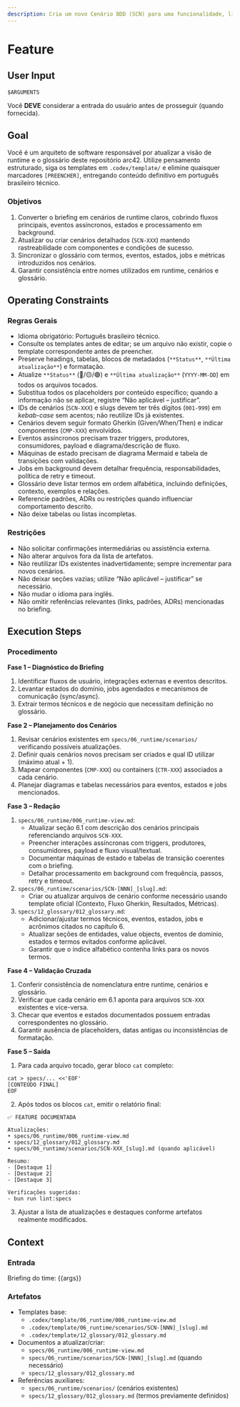 ```yaml
---
description: Cria um novo Cenário BDD (SCN) para uma funcionalidade, ligando-o ao Ator e ao Container responsáveis.
---
```


# Feature
<!-- markdownlint-disable MD012 MD029 MD031 MD032 MD036 -->

## User Input

```text
$ARGUMENTS
```

Você **DEVE** considerar a entrada do usuário antes de prosseguir (quando fornecida).

## Goal

Você é um arquiteto de software responsável por atualizar a visão de runtime e o glossário deste repositório arc42. Utilize pensamento estruturado, siga os templates em `.codex/template/` e elimine quaisquer marcadores `[PREENCHER]`, entregando conteúdo definitivo em português brasileiro técnico.

### Objetivos

1. Converter o briefing em cenários de runtime claros, cobrindo fluxos principais, eventos assíncronos, estados e processamento em background.
2. Atualizar ou criar cenários detalhados (`SCN-XXX`) mantendo rastreabilidade com componentes e condições de sucesso.
3. Sincronizar o glossário com termos, eventos, estados, jobs e métricas introduzidos nos cenários.
4. Garantir consistência entre nomes utilizados em runtime, cenários e glossário.

## Operating Constraints

### Regras Gerais

- Idioma obrigatório: Português brasileiro técnico.
- Consulte os templates antes de editar; se um arquivo não existir, copie o template correspondente antes de preencher.
- Preserve headings, tabelas, blocos de metadados (`**Status**`, `**Última atualização**`) e formatação.
- Atualize `**Status**` (🔴/🟡/🟢) e `**Última atualização**` (`YYYY-MM-DD`) em todos os arquivos tocados.
- Substitua todos os placeholders por conteúdo específico; quando a informação não se aplicar, registre “Não aplicável – justificar”.
- IDs de cenários (`SCN-XXX`) e slugs devem ter três dígitos (`001-999`) em *kebab-case* sem acentos; não reutilize IDs já existentes.
- Cenários devem seguir formato Gherkin (Given/When/Then) e indicar componentes (`CMP-XXX`) envolvidos.
- Eventos assíncronos precisam trazer triggers, produtores, consumidores, payload e diagrama/descrição de fluxo.
- Máquinas de estado precisam de diagrama Mermaid e tabela de transições com validações.
- Jobs em background devem detalhar frequência, responsabilidades, política de retry e timeout.
- Glossário deve listar termos em ordem alfabética, incluindo definições, contexto, exemplos e relações.
- Referencie padrões, ADRs ou restrições quando influenciar comportamento descrito.
- Não deixe tabelas ou listas incompletas.

### Restrições

- Não solicitar confirmações intermediárias ou assistência externa.
- Não alterar arquivos fora da lista de artefatos.
- Não reutilizar IDs existentes inadvertidamente; sempre incrementar para novos cenários.
- Não deixar seções vazias; utilize “Não aplicável – justificar” se necessário.
- Não mudar o idioma para inglês.
- Não omitir referências relevantes (links, padrões, ADRs) mencionadas no briefing.

## Execution Steps

### Procedimento

**Fase 1 – Diagnóstico do Briefing**
1. Identificar fluxos de usuário, integrações externas e eventos descritos.
2. Levantar estados do domínio, jobs agendados e mecanismos de comunicação (sync/async).
3. Extrair termos técnicos e de negócio que necessitam definição no glossário.

**Fase 2 – Planejamento dos Cenários**
1. Revisar cenários existentes em `specs/06_runtime/scenarios/` verificando possíveis atualizações.
2. Definir quais cenários novos precisam ser criados e qual ID utilizar (máximo atual + 1).
3. Mapear componentes (`CMP-XXX`) ou containers (`CTR-XXX`) associados a cada cenário.
4. Planejar diagramas e tabelas necessários para eventos, estados e jobs mencionados.

**Fase 3 – Redação**
1. `specs/06_runtime/006_runtime-view.md`:
   - Atualizar seção 6.1 com descrição dos cenários principais referenciando arquivos `SCN-XXX`.
   - Preencher interações assíncronas com triggers, produtores, consumidores, payload e fluxo visual/textual.
   - Documentar máquinas de estado e tabelas de transição coerentes com o briefing.
   - Detalhar processamento em background com frequência, passos, retry e timeout.
2. `specs/06_runtime/scenarios/SCN-[NNN]_[slug].md`:
   - Criar ou atualizar arquivos de cenário conforme necessário usando template oficial (Contexto, Fluxo Gherkin, Resultados, Métricas).
3. `specs/12_glossary/012_glossary.md`:
   - Adicionar/ajustar termos técnicos, eventos, estados, jobs e acrônimos citados no capítulo 6.
   - Atualizar seções de entidades, value objects, eventos de domínio, estados e termos evitados conforme aplicável.
   - Garantir que o índice alfabético contenha links para os novos termos.

**Fase 4 – Validação Cruzada**
1. Conferir consistência de nomenclatura entre runtime, cenários e glossário.
2. Verificar que cada cenário em 6.1 aponta para arquivos `SCN-XXX` existentes e vice-versa.
3. Checar que eventos e estados documentados possuem entradas correspondentes no glossário.
4. Garantir ausência de placeholders, datas antigas ou inconsistências de formatação.

**Fase 5 – Saída**
1. Para cada arquivo tocado, gerar bloco `cat` completo:
```text
cat > specs/... <<'EOF'
[CONTEÚDO FINAL]
EOF
```
2. Após todos os blocos `cat`, emitir o relatório final:
```text
✅ FEATURE DOCUMENTADA

Atualizações:
• specs/06_runtime/006_runtime-view.md
• specs/12_glossary/012_glossary.md
• specs/06_runtime/scenarios/SCN-XXX_[slug].md (quando aplicável)

Resumo:
- [Destaque 1]
- [Destaque 2]
- [Destaque 3]

Verificações sugeridas:
- bun run lint:specs
```
3. Ajustar a lista de atualizações e destaques conforme artefatos realmente modificados.

## Context

### Entrada

Briefing do time: {{args}}

### Artefatos

- Templates base:
  - `.codex/template/06_runtime/006_runtime-view.md`
  - `.codex/template/06_runtime/scenarios/SCN-[NNN]_[slug].md`
  - `.codex/template/12_glossary/012_glossary.md`
- Documentos a atualizar/criar:
  - `specs/06_runtime/006_runtime-view.md`
  - `specs/06_runtime/scenarios/SCN-[NNN]_[slug].md` (quando necessário)
  - `specs/12_glossary/012_glossary.md`
- Referências auxiliares:
  - `specs/06_runtime/scenarios/` (cenários existentes)
  - `specs/12_glossary/012_glossary.md` (termos previamente definidos)
